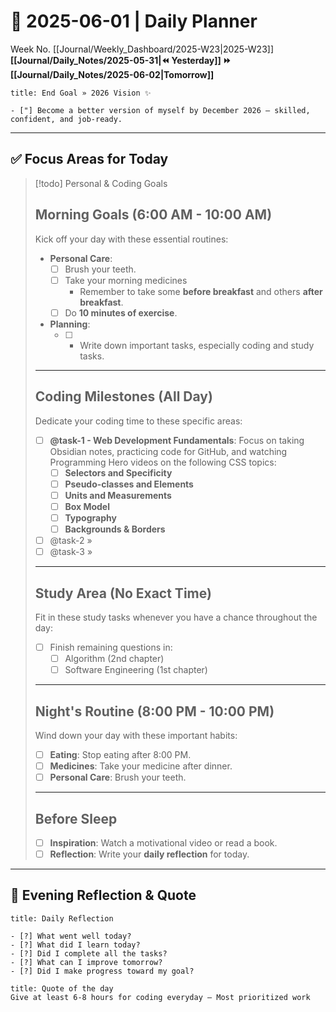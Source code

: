 # 🌼 **2025-06-01** | Daily Planner

Week No. [[Journal/Weekly_Dashboard/2025-W23|2025-W23]]
**[[Journal/Daily_Notes/2025-05-31|⏪ Yesterday]] ⏩ [[Journal/Daily_Notes/2025-06-02|Tomorrow]]**

```ad-important
title: End Goal » 2026 Vision ✨

- ["] Become a better version of myself by December 2026 — skilled, confident, and job-ready.
```

---

## ✅ Focus Areas for Today

> [!todo] Personal & Coding Goals
> ## Morning Goals (6:00 AM - 10:00 AM)
> Kick off your day with these essential routines:
> - **Personal Care**:
> 	- [ ] Brush your teeth.
> 	- [ ] Take your morning medicines
> 		- Remember to take some **before breakfast** and others **after breakfast**.
> 	- [ ] Do **10 minutes of exercise**.
> - **Planning**:
> 	- [ ] - Write down important tasks, especially coding and study tasks.
> ---
> ## Coding Milestones (All Day)
> Dedicate your coding time to these specific areas:
> - [ ] **@task-1 - Web Development Fundamentals**: Focus on taking Obsidian notes, practicing code for GitHub, and watching Programming Hero videos on the following CSS topics:
> 	- [ ] **Selectors and Specificity**
> 	- [ ] **Pseudo-classes and Elements**
> 	- [ ] **Units and Measurements**
> 	- [ ] **Box Model**
> 	- [ ] **Typography**
> 	- [ ] **Backgrounds & Borders**
> - [ ] @task-2 » 
> - [ ] @task-3 » 
> ---
> ## Study Area (No Exact Time)
> Fit in these study tasks whenever you have a chance throughout the day:
> - [ ] Finish remaining questions in:
> 	- [ ] Algorithm (2nd chapter)
> 	- [ ] Software Engineering (1st chapter)
> ---
> ## Night's Routine (8:00 PM - 10:00 PM)
> Wind down your day with these important habits:
> - [ ] **Eating**: Stop eating after 8:00 PM.
> - [ ] **Medicines**: Take your medicine after dinner.
> - [ ] **Personal Care**: Brush your teeth.
> ---
> ## Before Sleep
> - [ ] **Inspiration**: Watch a motivational video or read a book.
> - [ ] **Reflection**: Write your **daily reflection** for today.

---

## 🌻 Evening Reflection & Quote

```ad-summary
title: Daily Reflection

- [?] What went well today?  
- [?] What did I learn today?  
- [?] Did I complete all the tasks?  
- [?] What can I improve tomorrow?  
- [?] Did I make progress toward my goal?  

```

```ad-quote
title: Quote of the day
Give at least 6-8 hours for coding everyday — Most prioritized work
``` 
